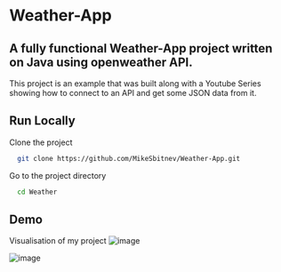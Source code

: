 # Weather-App

## A fully functional Weather-App project written on Java using openweather API.


This project is an example that was built along with a Youtube Series showing how to connect to an API and get some JSON data from it.


## Run Locally

Clone the project

```bash
  git clone https://github.com/MikeSbitnev/Weather-App.git
```

Go to the project directory

```bash
  cd Weather
```


## Demo

Visualisation of my project 
![image](https://user-images.githubusercontent.com/111692647/231097210-b8e4b6cd-0cc6-4ef3-97b4-2b40ba1b444d.png)


![image](https://user-images.githubusercontent.com/111692647/231064452-c2114c4f-851b-4bdb-8dce-37fe50125f81.png)

